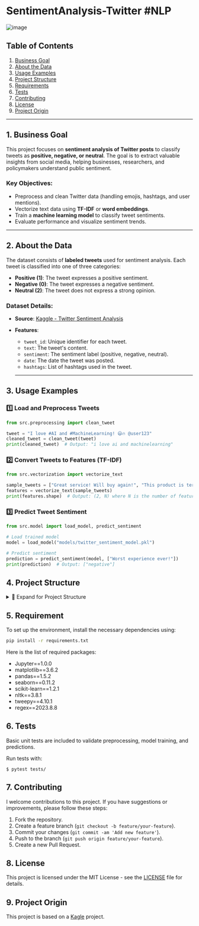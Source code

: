 # SentimentAnalysis-Twitter #NLP

![image](https://user-images.githubusercontent.com/76250515/127223678-2b9938d2-a9ea-4eb8-b698-70ee804540ac.png)

## Table of Contents

1. [Business Goal](#business-goal)
2. [About the Data](#about-the-data)
3. [Usage Examples](#usage-examples)
4. [Project Structure](#project-structure)
5. [Requirements](#requirements)
6. [Tests](#tests)
7. [Contributing](#contributing)
8. [License](#license)
9. [Project Origin](#project-origin)

---

## 1. Business Goal

This project focuses on **sentiment analysis of Twitter posts** to classify tweets as **positive, negative, or neutral**. The goal is to extract valuable insights from social media, helping businesses, researchers, and policymakers understand public sentiment.  

### **Key Objectives:**
- Preprocess and clean Twitter data (handling emojis, hashtags, and user mentions).
- Vectorize text data using **TF-IDF** or **word embeddings**.
- Train a **machine learning model** to classify tweet sentiments.
- Evaluate performance and visualize sentiment trends.

---

## 2. About the Data

The dataset consists of **labeled tweets** used for sentiment analysis. Each tweet is classified into one of three categories:

- **Positive (1)**: The tweet expresses a positive sentiment.
- **Negative (0)**: The tweet expresses a negative sentiment.
- **Neutral (2)**: The tweet does not express a strong opinion.

### **Dataset Details:**
- **Source**: [Kaggle - Twitter Sentiment Analysis](https://www.kaggle.com/code/paoloripamonti/twitter-sentiment-analysis)
- **Features**:
  - `tweet_id`: Unique identifier for each tweet.
  - `text`: The tweet's content.
  - `sentiment`: The sentiment label (positive, negative, neutral).
  - `date`: The date the tweet was posted.
  - `hashtags`: List of hashtags used in the tweet.

  ---

## 3. Usage Examples

### 1️⃣ Load and Preprocess Tweets
```python
from src.preprocessing import clean_tweet

tweet = "I love #AI and #MachineLearning! 😃🔥 @user123"
cleaned_tweet = clean_tweet(tweet)
print(cleaned_tweet)  # Output: "i love ai and machinelearning"
```

### 2️⃣ Convert Tweets to Features (TF-IDF)

```python
from src.vectorization import vectorize_text

sample_tweets = ["Great service! Will buy again!", "This product is terrible..."]
features = vectorize_text(sample_tweets)
print(features.shape)  # Output: (2, N) where N is the number of features

```

### 3️⃣ Predict Tweet Sentiment

```python
from src.model import load_model, predict_sentiment

# Load trained model
model = load_model("models/twitter_sentiment_model.pkl")

# Predict sentiment
prediction = predict_sentiment(model, ["Worst experience ever!"])
print(prediction)  # Output: ["negative"]

```

## 4. Project Structure
<details>
  <summary>📂 Expand for Project Structure</summary>

  Here's a detailed overview of the project structure and each module inside:

```console
├── datasets
│   ├── twitter_train.csv
│   └── twitter_test.csv
├── images
│   └── Cover.png
├── src
│   ├── __init__.py
│   ├── preprocessing.py
│   ├── vectorization.py
│   ├── model.py
│   ├── train.py
│   ├── evaluate.py
│   └── utils.py
├── test
│   ├── __init__.py
│   ├── test_preprocessing.py
│   ├── test_model.py
│   ├── test_pipeline.py
├── notebooks
│   ├── EDA.ipynb
│   ├── Model_Training.ipynb
│   ├── Model_Evaluation.ipynb
├── Readme.md
├── Requirements.txt
└── License
```
</details>

## 5. Requirement
To set up the environment, install the necessary dependencies using:

``` bash
pip install -r requirements.txt
```

Here is the list of required packages:

- Jupyter==1.0.0
- matplotlib==3.6.2
- pandas==1.5.2
- seaborn==0.11.2
- scikit-learn==1.2.1
- nltk==3.8.1
- tweepy==4.10.1
- regex==2023.8.8


## 6. Tests

Basic unit tests are included to validate preprocessing, model training, and predictions.

Run tests with:

```console
$ pytest tests/
```

## 7. Contributing

I welcome contributions to this project. If you have suggestions or improvements, please follow these steps:

1. Fork the repository.
2. Create a feature branch (`git checkout -b feature/your-feature`).
3. Commit your changes (`git commit -am 'Add new feature'`).
4. Push to the branch (`git push origin feature/your-feature`).
5. Create a new Pull Request.


## 8. License

This project is licensed under the MIT License - see the [LICENSE](LICENSE) file for details.

## 9. Project Origin

This project is based on a [Kagle](https://www.kaggle.com/code/paoloripamonti/twitter-sentiment-analysis) project.